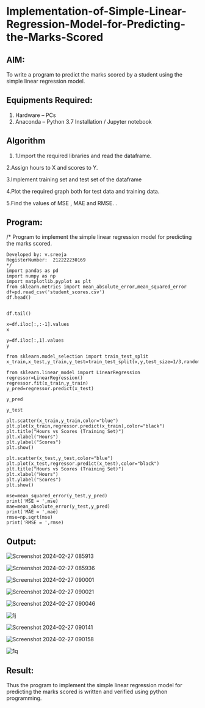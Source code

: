 # Implementation-of-Simple-Linear-Regression-Model-for-Predicting-the-Marks-Scored

## AIM:
To write a program to predict the marks scored by a student using the simple linear regression model.

## Equipments Required:
1. Hardware – PCs
2. Anaconda – Python 3.7 Installation / Jupyter notebook

## Algorithm
1. 1.Import the required libraries and read the dataframe.

2.Assign hours to X and scores to Y.

3.Implement training set and test set of the dataframe

4.Plot the required graph both for test data and training data.

5.Find the values of MSE , MAE and RMSE.
. 

## Program:
/*
Program to implement the simple linear regression model for predicting the marks scored.
```
Developed by: v.sreeja
RegisterNumber:  212222230169
*/
import pandas as pd
import numpy as np
import matplotlib.pyplot as plt
from sklearn.metrics import mean_absolute_error,mean_squared_error
df=pd.read_csv('student_scores.csv')
df.head()


df.tail()

x=df.iloc[:,:-1].values
x

y=df.iloc[:,1].values
y

from sklearn.model_selection import train_test_split
x_train,x_test,y_train,y_test=train_test_split(x,y,test_size=1/3,random_state=0)

from sklearn.linear_model import LinearRegression
regressor=LinearRegression()
regressor.fit(x_train,y_train)
y_pred=regressor.predict(x_test)

y_pred

y_test

plt.scatter(x_train,y_train,color="blue")
plt.plot(x_train,regressor.predict(x_train),color="black")
plt.title("Hours vs Scores (Training Set)")
plt.xlabel("Hours")
plt.ylabel("Scores")
plt.show()

plt.scatter(x_test,y_test,color="blue")
plt.plot(x_test,regressor.predict(x_test),color="black")
plt.title("Hours vs Scores (Training Set)")
plt.xlabel("Hours")
plt.ylabel("Scores")
plt.show()

mse=mean_squared_error(y_test,y_pred)
print('MSE = ',mse)
mae=mean_absolute_error(y_test,y_pred)
print('MAE = ',mae)
rmse=np.sqrt(mse)
print('RMSE = ',rmse)
```

## Output:

![Screenshot 2024-02-27 085913](https://github.com/VelasiriSreeja/Implementation-of-Simple-Linear-Regression-Model-for-Predicting-the-Marks-Scored/assets/118344328/0bd34387-2535-4e1a-aa79-738b4397bdd4)


![Screenshot 2024-02-27 085936](https://github.com/VelasiriSreeja/Implementation-of-Simple-Linear-Regression-Model-for-Predicting-the-Marks-Scored/assets/118344328/798f0f88-c225-4dd6-b316-eacdea5fba3e)


![Screenshot 2024-02-27 090001](https://github.com/VelasiriSreeja/Implementation-of-Simple-Linear-Regression-Model-for-Predicting-the-Marks-Scored/assets/118344328/0d4bbb61-d86a-443f-9cc2-6827ed356adf)


![Screenshot 2024-02-27 090021](https://github.com/VelasiriSreeja/Implementation-of-Simple-Linear-Regression-Model-for-Predicting-the-Marks-Scored/assets/118344328/c9249934-ac2a-4f91-b4ab-f46f327b10f0)


![Screenshot 2024-02-27 090046](https://github.com/VelasiriSreeja/Implementation-of-Simple-Linear-Regression-Model-for-Predicting-the-Marks-Scored/assets/118344328/6fad4a6f-bd90-4510-ac7b-1a3571b6d57e)


![1j](https://github.com/VelasiriSreeja/Implementation-of-Simple-Linear-Regression-Model-for-Predicting-the-Marks-Scored/assets/118344328/e1ef005e-ba16-4073-ab89-a88cc14687d1)


![Screenshot 2024-02-27 090141](https://github.com/VelasiriSreeja/Implementation-of-Simple-Linear-Regression-Model-for-Predicting-the-Marks-Scored/assets/118344328/14038c33-cd4f-455e-b8d0-3de255364244)


![Screenshot 2024-02-27 090158](https://github.com/VelasiriSreeja/Implementation-of-Simple-Linear-Regression-Model-for-Predicting-the-Marks-Scored/assets/118344328/5a7a0b32-6684-4ce1-96ad-71b9ba9f6061)


![1q](https://github.com/VelasiriSreeja/Implementation-of-Simple-Linear-Regression-Model-for-Predicting-the-Marks-Scored/assets/118344328/de2ecb53-e301-40dd-8418-3d1bacd2af8c)



## Result:
Thus the program to implement the simple linear regression model for predicting the marks scored is written and verified using python programming.

